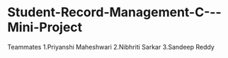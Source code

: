 # Student-Record-Management-C---Mini-Project

Teammates 
1.Priyanshi Maheshwari
2.Nibhriti Sarkar
3.Sandeep Reddy

